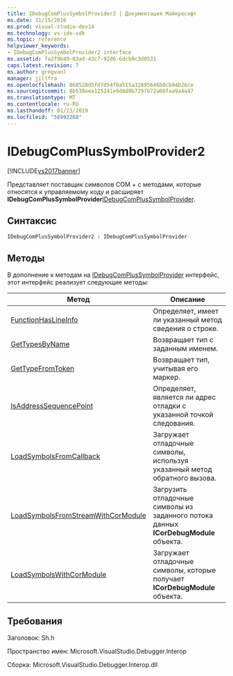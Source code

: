 ```yaml
---
title: IDebugComPlusSymbolProvider2 | Документация Майкрософт
ms.date: 11/15/2016
ms.prod: visual-studio-dev14
ms.technology: vs-ide-sdk
ms.topic: reference
helpviewer_keywords:
- IDebugComPlusSymbolProvider2 interface
ms.assetid: fa2f9b49-03ad-43c7-92d6-6dcb9c3d0531
caps.latest.revision: 7
ms.author: gregvanl
manager: jillfra
ms.openlocfilehash: 868528d5fd7d54f0a515a32895646b0cb94b26ce
ms.sourcegitcommit: 8b538eea125241e9d6d8b7297b72a66faa9a4a47
ms.translationtype: MT
ms.contentlocale: ru-RU
ms.lasthandoff: 01/23/2019
ms.locfileid: "58992268"
---
```

# <a name="idebugcomplussymbolprovider2"></a>IDebugComPlusSymbolProvider2
[!INCLUDE[vs2017banner](../../../includes/vs2017banner.md)]

Представляет поставщик символов COM + с методами, которые относятся к управляемому коду и расширяет **IDebugComPlusSymbolProvider**[IDebugComPlusSymbolProvider](../../../extensibility/debugger/reference/idebugcomplussymbolprovider.md).  
  
## <a name="syntax"></a>Синтаксис  
  
```  
IDebugComPlusSymbolProvider2 : IDebugComPlusSymbolProvider  
```  
  
## <a name="methods"></a>Методы  
 В дополнение к методам на [IDebugComPlusSymbolProvider](../../../extensibility/debugger/reference/idebugcomplussymbolprovider.md) интерфейс, этот интерфейс реализует следующие методы:  
  
|Метод|Описание|  
|------------|-----------------|  
|[FunctionHasLineInfo](../../../extensibility/debugger/reference/idebugcomplussymbolprovider2-functionhaslineinfo.md)|Определяет, имеет ли указанный метод сведения о строке.|  
|[GetTypesByName](../../../extensibility/debugger/reference/idebugcomplussymbolprovider2-gettypesbyname.md)|Возвращает тип с заданным именем.|  
|[GetTypeFromToken](../../../extensibility/debugger/reference/idebugcomplussymbolprovider2-gettypefromtoken.md)|Возвращает тип, учитывая его маркер.|  
|[IsAddressSequencePoint](../../../extensibility/debugger/reference/idebugcomplussymbolprovider2-isaddresssequencepoint.md)|Определяет, является ли адрес отладки с указанной точкой следования.|  
|[LoadSymbolsFromCallback](../../../extensibility/debugger/reference/idebugcomplussymbolprovider2-loadsymbolsfromcallback.md)|Загружает отладочные символы, используя указанный метод обратного вызова.|  
|[LoadSymbolsFromStreamWithCorModule](../../../extensibility/debugger/reference/idebugcomplussymbolprovider2-loadsymbolsfromstreamwithcormodule.md)|Загрузить отладочные символы из заданного потока данных **ICorDebugModule** объекта.|  
|[LoadSymbolsWithCorModule](../../../extensibility/debugger/reference/idebugcomplussymbolprovider2-loadsymbolswithcormodule.md)|Загружает отладочные символы, которые получает **ICorDebugModule** объекта.|  
  
## <a name="requirements"></a>Требования  
 Заголовок: Sh.h  
  
 Пространство имен: Microsoft.VisualStudio.Debugger.Interop  
  
 Сборка: Microsoft.VisualStudio.Debugger.Interop.dll
